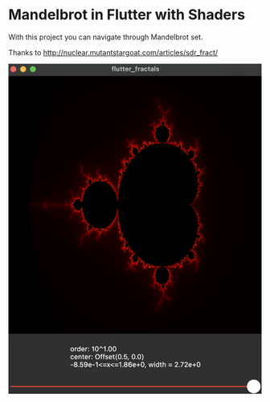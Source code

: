 # Mandelbrot in Flutter with Shaders

With this project you can navigate through Mandelbrot set.

Thanks to http://nuclear.mutantstargoat.com/articles/sdr_fract/ 

![alt text](screenshot.png)



